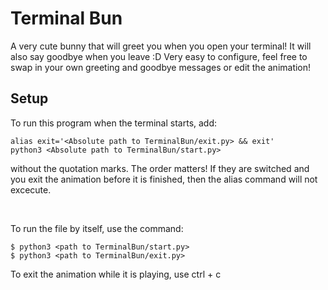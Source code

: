 # Terminal Bun
A very cute bunny that will greet you when you open your terminal! It will also say goodbye when you leave :D
Very easy to configure, feel free to swap in your own greeting and goodbye messages or edit the animation!

## Setup
To run this program when the terminal starts, add:

    alias exit='<Absolute path to TerminalBun/exit.py> && exit'
    python3 <Absolute path to TerminalBun/start.py>


without the quotation marks. The order matters! If they are switched and you exit the animation before it
is finished, then the alias command will not excecute.

<br>

To run the file by itself, use the command:

    
    $ python3 <path to TerminalBun/start.py>
    $ python3 <path to TerminalBun/exit.py>

To exit the animation while it is playing, use ctrl + c


